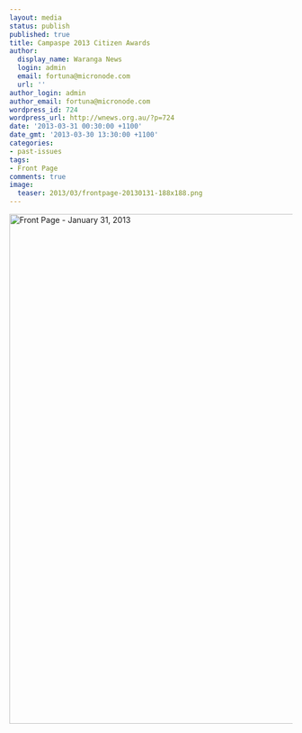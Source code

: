 ```yaml
---
layout: media
status: publish
published: true
title: Campaspe 2013 Citizen Awards
author:
  display_name: Waranga News
  login: admin
  email: fortuna@micronode.com
  url: ''
author_login: admin
author_email: fortuna@micronode.com
wordpress_id: 724
wordpress_url: http://wnews.org.au/?p=724
date: '2013-03-31 00:30:00 +1100'
date_gmt: '2013-03-30 13:30:00 +1100'
categories:
- past-issues
tags:
- Front Page
comments: true
image:
  teaser: 2013/03/frontpage-20130131-188x188.png
---
```


<a href="{{ site.url }}/images/2013/03/frontpage-20130131.pdf"><img class="alignnone size-full wp-image-722" alt="Front Page - January 31, 2013" src="{{ site.url }}/images/2013/03/frontpage-20130131.png" width="624" height="907" /></a>
